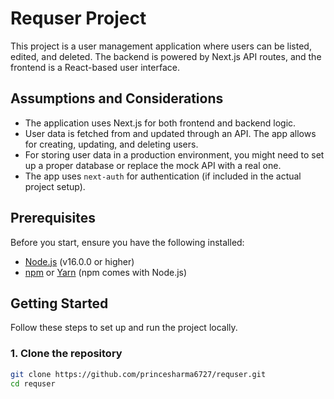 # Requser Project

This project is a user management application where users can be listed, edited, and deleted. The backend is powered by Next.js API routes, and the frontend is a React-based user interface.

## Assumptions and Considerations

- The application uses Next.js for both frontend and backend logic.
- User data is fetched from and updated through an API. The app allows for creating, updating, and deleting users.
- For storing user data in a production environment, you might need to set up a proper database or replace the mock API with a real one.
- The app uses `next-auth` for authentication (if included in the actual project setup).

## Prerequisites

Before you start, ensure you have the following installed:

- [Node.js](https://nodejs.org/) (v16.0.0 or higher)
- [npm](https://www.npmjs.com/) or [Yarn](https://yarnpkg.com/) (npm comes with Node.js)

## Getting Started

Follow these steps to set up and run the project locally.

### 1. Clone the repository

```bash
git clone https://github.com/princesharma6727/requser.git
cd requser
